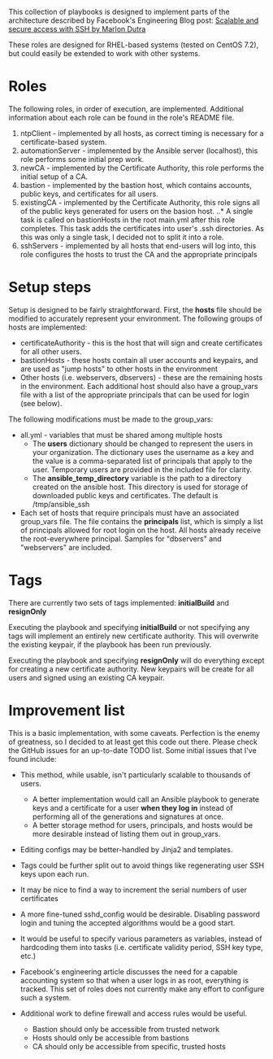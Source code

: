 This collection of playbooks is designed to implement parts of the architecture described by Facebook's Engineering Blog post: [Scalable and secure access with SSH by Marlon Dutra](https://code.facebook.com/posts/365787980419535/scalable-and-secure-access-with-ssh/)

These roles are designed for RHEL-based systems (tested on CentOS 7.2), but could easily be extended to work with other systems.

# Roles

The following roles, in order of execution, are implemented. Additional information about each role can be found in the role's README file.

1. ntpClient - implemented by all hosts, as correct timing is necessary for a certificate-based system.
2. automationServer - implemented by the Ansible server (localhost), this role performs some initial prep work.
3. newCA - implemented by the Certificate Authority, this role performs the initial setup of a CA.
4. bastion - implemented by the bastion host, which contains accounts, public keys, and certificates for all users.
5. existingCA - implemented by the Certificate Authority, this role signs all of the public keys generated for users on the basion host.
..* A single task is called on bastionHosts in the root main.yml after this role completes. This task adds the certificates into user's .ssh directories. As this was only a single task, I decided not to split it into a role.
6. sshServers - implemented by all hosts that end-users will log into, this role configures the hosts to trust the CA and the appropriate principals

# Setup steps

Setup is designed to be fairly straightforward. First, the **hosts** file should be modified to accurately represent your environment. The following groups of hosts are implemented:

* certificateAuthority - this is the host that will sign and create certificates for all other users.
* bastionHosts - these hosts contain all user accounts and keypairs, and are used as "jump hosts" to other hosts in the environment
* Other hosts (i.e. webservers, dbservers) - these are the remaining hosts in the environment. Each additional host should also have a group_vars file with a list of the appropriate principals that can be used for login (see below).

The following modifications must be made to the group_vars:

* all.yml - variables that must be shared among multiple hosts
  * The **users** dictionary should be changed to represent the users in your organization. The dictionary uses the username as a key and the value is a comma-separated list of principals that apply to the user. Temporary users are provided in the included file for clarity.
  * The **ansible_temp_directory** variable is the path to a directory created on the ansible host. This directory is used for storage of downloaded public keys and certificates. The default is /tmp/ansible_ssh
* Each set of hosts that require principals must have an associated group_vars file. The file contains the **principals** list, which is simply a list of principals allowed for root login on the host. All hosts already receive the root-everywhere principal. Samples for "dbservers" and "webservers" are included.

# Tags

There are currently two sets of tags implemented: **initialBuild** and **resignOnly**

Executing the playbook and specifying **initialBuild** or not specifying any tags will implement an entirely new certificate authority. This will overwrite the existing keypair, if the playbook has been run previously.

Executing the playbook and specifying **resignOnly** will do everything except for creating a new certificate authority. New keypairs will be create for all users and signed using an existing CA keypair.

# Improvement list

This is a basic implementation, with some caveats. Perfection is the enemy of greatness, so I decided to at least get this code out there. Please check the GitHub issues for an up-to-date TODO list. Some initial issues that I've found include:

* This method, while usable, isn't particularly scalable to thousands of users.
  * A better implementation would call an Ansible playbook to generate keys and a certificate for a user **when they log in** instead of performing all of the generations and signatures at once.
  * A better storage method for users, principals, and hosts would be more desirable instead of listing them out in group_vars.

* Editing configs may be better-handled by Jinja2 and templates.

* Tags could be further split out to avoid things like regenerating user SSH keys upon each run.

* It may be nice to find a way to increment the serial numbers of user certificates

* A more fine-tuned sshd_config would be desirable. Disabling password login and tuning the accepted algorithms would be a good start.

* It would be useful to specify various parameters as variables, instead of hardcoding them into tasks (i.e. certificate validity period, SSH key type, etc.)

* Facebook's engineering article discusses the need for a capable accounting system so that when a user logs in as root, everything is tracked. This set of roles does not currently make any effort to configure such a system.

* Additional work to define firewall and access rules would be useful.
  * Bastion should only be accessible from trusted network
  * Hosts should only be accessible from bastions
  * CA should only be accessible from specific, trusted hosts

